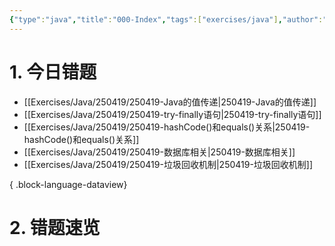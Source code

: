 ```yaml
---
{"type":"java","title":"000-Index","tags":["exercises/java"],"author":"codertoro","establish":"2025-05-06","update":"2025-05-06","dg-publish":true,"java":true,"permalink":"/Exercises/Java/250419/000-Index/","dgPassFrontmatter":true,"created":"2025-05-06T19:03:42.495+08:00","updated":"2025-05-07T14:26:36.881+08:00"}
---
```


# 1. 今日错题
- [[Exercises/Java/250419/250419-Java的值传递\|250419-Java的值传递]]
- [[Exercises/Java/250419/250419-try-finally语句\|250419-try-finally语句]]
- [[Exercises/Java/250419/250419-hashCode()和equals()关系\|250419-hashCode()和equals()关系]]
- [[Exercises/Java/250419/250419-数据库相关\|250419-数据库相关]]
- [[Exercises/Java/250419/250419-垃圾回收机制\|250419-垃圾回收机制]]

{ .block-language-dataview}

# 2. 错题速览




